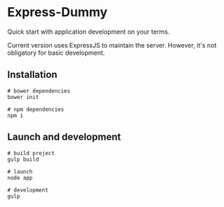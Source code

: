 # Express-Dummy

Quick start with application development on your terms.

Current version uses ExpressJS to maintain the server.
However, it's not obligatory for basic development.


## Installation

```
# bower dependencies
bower init

# npm dependencies
npm i
```


## Launch and development

```
# build project
gulp build

# launch
node app

# development
gulp
```